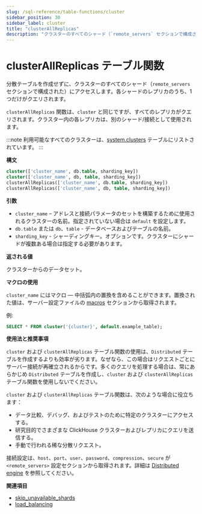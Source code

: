 ```yaml
---
slug: /sql-reference/table-functions/cluster
sidebar_position: 30
sidebar_label: cluster
title: "clusterAllReplicas"
description: "クラスターのすべてのシャード（`remote_servers` セクションで構成された）にアクセスするために、分散テーブルを作成せずに使用します。"
---
```



# clusterAllReplicas テーブル関数

分散テーブルを作成せずに、クラスターのすべてのシャード（`remote_servers` セクションで構成された）にアクセスします。各シャードのレプリカのうち、1つだけがクエリされます。

`clusterAllReplicas` 関数は、`cluster` と同じですが、すべてのレプリカがクエリされます。クラスター内の各レプリカは、別のシャード/接続として使用されます。

:::note
利用可能なすべてのクラスターは、[system.clusters](../../operations/system-tables/clusters.md) テーブルにリストされています。
:::

**構文**

``` sql
cluster(['cluster_name', db.table, sharding_key])
cluster(['cluster_name', db, table, sharding_key])
clusterAllReplicas(['cluster_name', db.table, sharding_key])
clusterAllReplicas(['cluster_name', db, table, sharding_key])
```
**引数**

- `cluster_name` – アドレスと接続パラメータのセットを構築するために使用されるクラスターの名前。指定されていない場合は `default` を設定します。
- `db.table` または `db`、`table` - データベースおよびテーブルの名前。
- `sharding_key` - シャーディングキー。オプションです。クラスターにシャードが複数ある場合は指定する必要があります。

**返される値**

クラスターからのデータセット。

**マクロの使用**

`cluster_name` にはマクロ — 中括弧内の置換を含めることができます。置換された値は、サーバー設定ファイルの [macros](../../operations/server-configuration-parameters/settings.md#macros) セクションから取得されます。

例:

```sql
SELECT * FROM cluster('{cluster}', default.example_table);
```

**使用法と推奨事項**

`cluster` および `clusterAllReplicas` テーブル関数の使用は、`Distributed` テーブルを作成するよりも効率が劣ります。なぜなら、この場合はリクエストごとにサーバー接続が再確立されるからです。多くのクエリを処理する場合は、常にあらかじめ `Distributed` テーブルを作成し、`cluster` および `clusterAllReplicas` テーブル関数を使用しないでください。

`cluster` および `clusterAllReplicas` テーブル関数は、次のような場合に役立ちます：

- データ比較、デバッグ、およびテストのために特定のクラスターにアクセスする。
- 研究目的でさまざまな ClickHouse クラスターおよびレプリカにクエリを送信する。
- 手動で行われる稀な分散リクエスト。

接続設定は、`host`、`port`、`user`、`password`、`compression`、`secure` が `<remote_servers>` 設定セクションから取得されます。詳細は [Distributed engine](../../engines/table-engines/special/distributed.md) を参照してください。

**関連項目**

- [skip_unavailable_shards](../../operations/settings/settings.md#skip_unavailable_shards)
- [load_balancing](../../operations/settings/settings.md#load_balancing)
